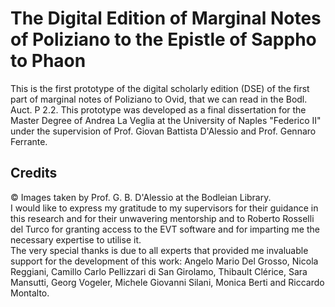 # The Digital Edition of Marginal Notes of Poliziano to the Epistle of Sappho to Phaon

This is the first prototype of the digital scholarly edition (DSE) of the first part of marginal notes of Poliziano to Ovid, that we can read in the Bodl. Auct. P 2.2.
This prototype was developed as a final dissertation for the Master Degree of Andrea La Veglia at the University of Naples "Federico II" under the supervision of Prof. Giovan Battista D'Alessio and Prof. Gennaro Ferrante.

## Credits 
© Images taken by Prof. G. B. D'Alessio at the Bodleian Library.  
I would like to express my gratitude to my supervisors for their guidance in this research and for their unwavering mentorship and to Roberto Rosselli del Turco for granting access to the EVT software and for imparting me the necessary expertise to utilise it.  
The very special thanks is due to all experts that provided me invaluable support for the development of this work: Angelo Mario Del Grosso, Nicola Reggiani, Camillo Carlo Pellizzari di San Girolamo, Thibault Clérice, Sara Mansutti, Georg Vogeler, Michele Giovanni Silani, Monica Berti and Riccardo Montalto.

